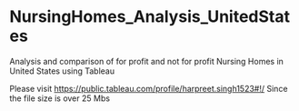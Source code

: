 # NursingHomes_Analysis_UnitedStates
Analysis and comparison of for profit and not for profit Nursing Homes in United States using Tableau


Please visit
https://public.tableau.com/profile/harpreet.singh1523#!/
Since the file size is over 25 Mbs

